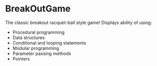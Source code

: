 # BreakOutGame
The classic breakout racquet-ball style game!
Displays ability of using:
- Procedural programming
- Data structures
- Conditional and looping statements
- Modular programming
- Parameter passing methods
- Pointers
